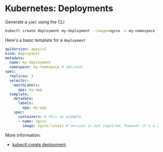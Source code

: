 # Kubernetes: Deployments

Generate a `yaml` using the CLI

```sh
kubectl create deployment my-deployment --image=nginx -n my-namespace --dry-run=client -o yaml
```

Here's a basic template for a `deployment`

```yaml
apiVersion: apps/v1
kind: Deployment
metadata:
  name: my-deployment
  namespace: my-namespace # optional
spec:
  replicas: 3
  selector:
    matchLabels:
      app: my-app
  template:
    metadata:
      labels:
        app: my-app
    spec:
      containers: # this an example
      - name: nginx
        image: nginx:latest # version is not required, however it's a good practice to always set a specific version instead of latest (or not setting the version at all)
```

More information:

- [kubectl create deployment](https://kubernetes.io/docs/reference/kubectl/generated/kubectl_create/kubectl_create_deployment/)
